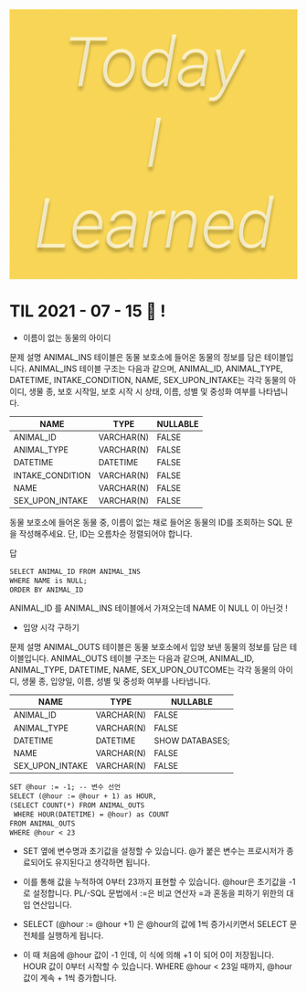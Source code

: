  <img src="TILimage.png" align="center" />

# TIL 2021 - 07 - 15 📖 !

* 이름이 없는 동물의 아이디

문제 설명
ANIMAL_INS 테이블은 동물 보호소에 들어온 동물의 정보를 담은 테이블입니다. ANIMAL_INS 테이블 구조는 다음과 같으며, ANIMAL_ID, ANIMAL_TYPE, DATETIME, INTAKE_CONDITION, NAME, SEX_UPON_INTAKE는 각각 동물의 아이디, 생물 종, 보호 시작일, 보호 시작 시 상태, 이름, 성별 및 중성화 여부를 나타냅니다.

| NAME | TYPE | NULLABLE | 
|---|---|---|
| ANIMAL_ID | VARCHAR(N)  | FALSE |
| ANIMAL_TYPE | VARCHAR(N) | FALSE  |
| DATETIME | DATETIME   | FALSE  |
| INTAKE_CONDITION | VARCHAR(N) | FALSE | 
| NAME| VARCHAR(N) | FALSE |
| SEX_UPON_INTAKE | VARCHAR(N)   | FALSE |


동물 보호소에 들어온 동물 중, 이름이 없는 채로 들어온 동물의 ID를 조회하는 SQL 문을 작성해주세요. 단, ID는 오름차순 정렬되어야 합니다.

답
```
SELECT ANIMAL_ID FROM ANIMAL_INS
WHERE NAME is NULL;
ORDER BY ANIMAL_ID
```
ANIMAL_ID 를 ANIMAL_INS 테이블에서 가져오는데
NAME 이 NULL 이 아닌것 ! 


* 입양 시각 구하기 

문제 설명
ANIMAL_OUTS 테이블은 동물 보호소에서 입양 보낸 동물의 정보를 담은 테이블입니다. ANIMAL_OUTS 테이블 구조는 다음과 같으며, ANIMAL_ID, ANIMAL_TYPE, DATETIME, NAME, SEX_UPON_OUTCOME는 각각 동물의 아이디, 생물 종, 입양일, 이름, 성별 및 중성화 여부를 나타냅니다.

| NAME | TYPE | NULLABLE | 
|---|---|---|
| ANIMAL_ID | VARCHAR(N)  | FALSE |
| ANIMAL_TYPE | VARCHAR(N) | FALSE  |
| DATETIME | DATETIME   | SHOW DATABASES;  |
| NAME| VARCHAR(N) | FALSE |
| SEX_UPON_INTAKE | VARCHAR(N)   | FALSE |

```
SET @hour := -1; -- 변수 선언
SELECT (@hour := @hour + 1) as HOUR,
(SELECT COUNT(*) FROM ANIMAL_OUTS 
 WHERE HOUR(DATETIME) = @hour) as COUNT
FROM ANIMAL_OUTS
WHERE @hour < 23
```


- SET 옆에 변수명과 초기값을 설정할 수 있습니다.
@가 붙은 변수는 프로시저가 종료되어도 유지된다고 생각하면 됩니다.


- 이를 통해 값을 누적하여 0부터 23까지 표현할 수 있습니다.
@hour은 초기값을 -1로 설정합니다. PL/-SQL 문법에서 :=은 비교 연산자 =과 혼동을 피하기 위한의 대입 연산입니다.


- SELECT (@hour := @hour +1) 은 @hour의 값에 1씩 증가시키면서 SELECT 문 전체를 실행하게 됩니다.


- 이 때 처음에 @hour 값이 -1 인데, 이 식에 의해 +1 이 되어 0이 저장됩니다.
HOUR 값이 0부터 시작할 수 있습니다.
WHERE @hour < 23일 때까지, @hour 값이 계속 + 1씩 증가합니다.

